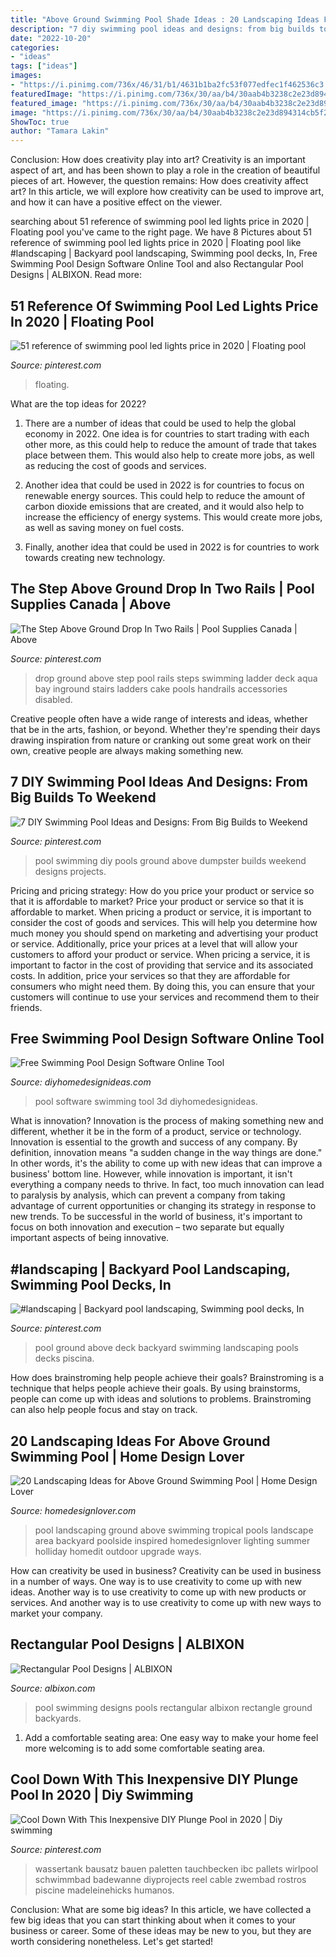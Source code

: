 ```yaml
---
title: "Above Ground Swimming Pool Shade Ideas : 20 Landscaping Ideas For Above Ground Swimming Pool"
description: "7 diy swimming pool ideas and designs: from big builds to weekend"
date: "2022-10-20"
categories:
- "ideas"
tags: ["ideas"]
images:
- "https://i.pinimg.com/736x/46/31/b1/4631b1ba2fc53f077edfec1f462536c3.jpg"
featuredImage: "https://i.pinimg.com/736x/30/aa/b4/30aab4b3238c2e23d894314cb5f2c10c--fit-abs-drop-in.jpg"
featured_image: "https://i.pinimg.com/736x/30/aa/b4/30aab4b3238c2e23d894314cb5f2c10c--fit-abs-drop-in.jpg"
image: "https://i.pinimg.com/736x/30/aa/b4/30aab4b3238c2e23d894314cb5f2c10c--fit-abs-drop-in.jpg"
ShowToc: true
author: "Tamara Lakin"
---
```



Conclusion: How does creativity play into art?
Creativity is an important aspect of art, and has been shown to play a role in the creation of beautiful pieces of art. However, the question remains: How does creativity affect art? In this article, we will explore how creativity can be used to improve art, and how it can have a positive effect on the viewer.

	

		
searching about 51 reference of swimming pool led lights price in 2020 | Floating pool you've came to the right page. We have 8 Pictures about 51 reference of swimming pool led lights price in 2020 | Floating pool like #landscaping | Backyard pool landscaping, Swimming pool decks, In, Free Swimming Pool Design Software Online Tool and also Rectangular Pool Designs | ALBIXON. Read more:
		
    
## 51 Reference Of Swimming Pool Led Lights Price In 2020 | Floating Pool

<img loading=lazy src="https://i.pinimg.com/736x/46/31/b1/4631b1ba2fc53f077edfec1f462536c3.jpg" onerror="this.onerror=null;this.src='https://tse1.mm.bing.net/th?id=OIP.Caod2zkOgx9rYAla3Ria5AHaHa&amp;pid=15.1';" alt="51 reference of swimming pool led lights price in 2020 | Floating pool">

_Source: pinterest.com_

>floating. 

	

What are the top ideas for 2022?
1. There are a number of ideas that could be used to help the global economy in 2022. One idea is for countries to start trading with each other more, as this could help to reduce the amount of trade that takes place between them. This would also help to create more jobs, as well as reducing the cost of goods and services.
2. Another idea that could be used in 2022 is for countries to focus on renewable energy sources. This could help to reduce the amount of carbon dioxide emissions that are created, and it would also help to increase the efficiency of energy systems. This would create more jobs, as well as saving money on fuel costs.

3. Finally, another idea that could be used in 2022 is for countries to work towards creating new technology.

    
## The Step Above Ground Drop In Two Rails | Pool Supplies Canada | Above

<img loading=lazy src="https://i.pinimg.com/736x/30/aa/b4/30aab4b3238c2e23d894314cb5f2c10c--fit-abs-drop-in.jpg" onerror="this.onerror=null;this.src='https://tse2.mm.bing.net/th?id=OIP.x8EhN5ZQOw5k9SeRlwfMzAHaKP&amp;pid=15.1';" alt="The Step Above Ground Drop In Two Rails | Pool Supplies Canada | Above">

_Source: pinterest.com_

>drop ground above step pool rails steps swimming ladder deck aqua bay inground stairs ladders cake pools handrails accessories disabled. 

	

Creative people often have a wide range of interests and ideas, whether that be in the arts, fashion, or beyond. Whether they're spending their days drawing inspiration from nature or cranking out some great work on their own, creative people are always making something new.

    
## 7 DIY Swimming Pool Ideas And Designs: From Big Builds To Weekend

<img loading=lazy src="https://i.pinimg.com/736x/e5/b5/fd/e5b5fdfb6711b30be8e20915f4c4a7c5--diy-swimming-pool-above-ground-swimming-pools.jpg" onerror="this.onerror=null;this.src='https://tse3.mm.bing.net/th?id=OIP.ur52lq1wvlqvyWCNqh_r4gHaKH&amp;pid=15.1';" alt="7 DIY Swimming Pool Ideas and Designs: From Big Builds to Weekend">

_Source: pinterest.com_

>pool swimming diy pools ground above dumpster builds weekend designs projects. 

	

Pricing and pricing strategy: How do you price your product or service so that it is affordable to market?
Price your product or service so that it is affordable to market. When pricing a product or service, it is important to consider the cost of goods and services. This will help you determine how much money you should spend on marketing and advertising your product or service. Additionally, price your prices at a level that will allow your customers to afford your product or service. When pricing a service, it is important to factor in the cost of providing that service and its associated costs. In addition, price your services so that they are affordable for consumers who might need them. By doing this, you can ensure that your customers will continue to use your services and recommend them to their friends.

    
## Free Swimming Pool Design Software Online Tool

<img loading=lazy src="http://diyhomedesignideas.com/photos/template/onsk71qb5s1yfy0wttuw.jpeg" onerror="this.onerror=null;this.src='https://tse2.mm.bing.net/th?id=OIP.K_n0M9_ul3ImhsnRENS2IgHaEB&amp;pid=15.1';" alt="Free Swimming Pool Design Software Online Tool">

_Source: diyhomedesignideas.com_

>pool software swimming tool 3d diyhomedesignideas. 

	

What is innovation?
Innovation is the process of making something new and different, whether it be in the form of a product, service or technology. Innovation is essential to the growth and success of any company. By definition, innovation means "a sudden change in the way things are done." In other words, it's the ability to come up with new ideas that can improve a business' bottom line.
However, while innovation is important, it isn't everything a company needs to thrive. In fact, too much innovation can lead to paralysis by analysis, which can prevent a company from taking advantage of current opportunities or changing its strategy in response to new trends. To be successful in the world of business, it's important to focus on both innovation and execution – two separate but equally important aspects of being innovative.

    
## #landscaping | Backyard Pool Landscaping, Swimming Pool Decks, In

<img loading=lazy src="https://i.pinimg.com/736x/e1/18/0f/e1180f7df1784c9b98f6441b5d0d6db7.jpg" onerror="this.onerror=null;this.src='https://tse1.mm.bing.net/th?id=OIP.UzXJQ4I3YE3Tt0zFSz1H1AHaMu&amp;pid=15.1';" alt="#landscaping | Backyard pool landscaping, Swimming pool decks, In">

_Source: pinterest.com_

>pool ground above deck backyard swimming landscaping pools decks piscina. 

	

How does brainstroming help people achieve their goals?
Brainstroming is a technique that helps people achieve their goals. By using brainstorms, people can come up with ideas and solutions to problems. Brainstroming can also help people focus and stay on track.

    
## 20 Landscaping Ideas For Above Ground Swimming Pool | Home Design Lover

<img loading=lazy src="https://homedesignlover.com/wp-content/uploads/2015/08/1-tropical-inspired.jpg" onerror="this.onerror=null;this.src='https://tse2.mm.bing.net/th?id=OIP.j0N3C8bAvceIb7cTFJ_ncAHaE9&amp;pid=15.1';" alt="20 Landscaping Ideas for Above Ground Swimming Pool | Home Design Lover">

_Source: homedesignlover.com_

>pool landscaping ground above swimming tropical pools landscape area backyard poolside inspired homedesignlover lighting summer holliday homedit outdoor upgrade ways. 

	

How can creativity be used in business?
Creativity can be used in business in a number of ways. One way is to use creativity to come up with new ideas. Another way is to use creativity to come up with new products or services. And another way is to use creativity to come up with new ways to market your company.

    
## Rectangular Pool Designs | ALBIXON

<img loading=lazy src="https://www.albixon.com/data/images/gallery/rectangular_pool_designs/rectangular-pool-view.jpg" onerror="this.onerror=null;this.src='https://tse3.mm.bing.net/th?id=OIP.SqoiY7oopofYSPB4UgZvHQHaFn&amp;pid=15.1';" alt="Rectangular Pool Designs | ALBIXON">

_Source: albixon.com_

>pool swimming designs pools rectangular albixon rectangle ground backyards. 

	

1. Add a comfortable seating area: One easy way to make your home feel more welcoming is to add some comfortable seating area.

    
## Cool Down With This Inexpensive DIY Plunge Pool In 2020 | Diy Swimming

<img loading=lazy src="https://i.pinimg.com/736x/8a/99/74/8a9974237f4c09d2cf030ff524729c81.jpg" onerror="this.onerror=null;this.src='https://tse4.mm.bing.net/th?id=OIP.lxB-nzpkeOvKLNlWU-CKiQAAAA&amp;pid=15.1';" alt="Cool Down With This Inexpensive DIY Plunge Pool in 2020 | Diy swimming">

_Source: pinterest.com_

>wassertank bausatz bauen paletten tauchbecken ibc pallets wirlpool schwimmbad badewanne diyprojects reel cable zwembad rostros piscine madeleinehicks humanos. 

	

Conclusion: What are some big ideas?
In this article, we have collected a few big ideas that you can start thinking about when it comes to your business or career. Some of these ideas may be new to you, but they are worth considering nonetheless. Let's get started!

